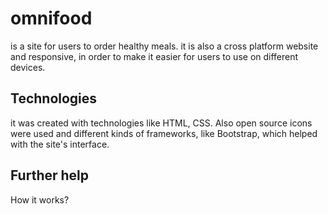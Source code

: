 # omnifood
is a site for users to order healthy meals. it is also a cross platform website and responsive, in order to make it easier for users to use on different devices. 

## Technologies
it was created with technologies like HTML, CSS. Also open source icons were used and different kinds of frameworks, like Bootstrap, which 
helped with the site's interface.  

## Further help
How it works?

